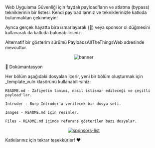 Web Uygulama Güvenliği için faydalı payload'ların ve atlatma (bypass) tekniklerinin bir listesi.
Kendi payload'larınız ve tekniklerinizle katkıda bulunmaktan çekinmeyin!

Ayrıca gerçek hayatta bira ısmarlayarak (:beers:) veya sponsor ol düğmesini kullanarak da katkıda bulunabilirsiniz.

Alternatif bir gösterim sürümü PayloadsAllTheThingsWeb adresinde mevcuttur.

<p align="center">
  <img src="https://raw.githubusercontent.com/swisskyrepo/PayloadsAllTheThings/master/.github/banner.png" alt="banner">
</p>

:book: Dokümantasyon

Her bölüm aşağıdaki dosyaları içerir, yeni bir bölüm oluşturmak için _template_vuln klasörünü kullanabilirsiniz:

    README.md - Zafiyetin tanımı, nasıl istismar edileceği ve çeşitli payload'lar.

    Intruder - Burp Intruder'a verilecek bir dosya seti.

    Images - README.md için resimler.

    Files - README.md içinde referans gösterilen bazı dosyalar.

<p align="center">
<a href="https://github.com/swisskyrepo/PayloadsAllTheThings/graphs/contributors">
  <img src="https://contrib.rocks/image?repo=swisskyrepo/PayloadsAllTheThings&max=36" alt="sponsors-list" >
</a>
</p>

Katkılarınız için tekrar teşekkürler! :heart:
